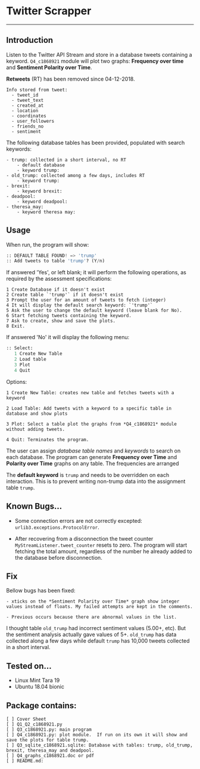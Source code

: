 
# Twitter Scrapper
-------------------------------------------------------

## Introduction

 Listen to the Twitter API Stream and store in a database tweets containing a keyword.
 `Q4_c1868921` module will plot two graphs: **Frequency over time** and **Sentiment Polarity over Time**.

 **Retweets** (RT) has been removed since 04-12-2018.

    Info stored from tweet:
      - tweet_id
      - tweet_text
      - created_at
      - location
      - coordinates
      - user_followers
      - friends_no
      - sentiment

The following database tables has been provided, populated with search keywords:

    - trump: collected in a short interval, no RT
        - default database
        - keyword trump:
    - old_trump: collected among a few days, includes RT
        - keyword trump:
    - brexit:
        - keyword brexit:
    - deadpool:
        - keyword deadpool:
    - theresa_may:
        - keyword theresa may:

## Usage

When run, the program will show:

```python
:: DEFAULT TABLE FOUND! => 'trump'
:: Add tweets to table 'trump'? (Y/n)
```
If answered 'Yes', or left blank; it will perform the following operations, as required by the assessment specifications:

    1 Create Database if it doesn't exist
    2 Create table `'trump'` if it doesn't exist
    3 Prompt the user for an amount of tweets to fetch (integer)
    4 It will display the default search keyword: `'trump'`
    5 Ask the user to change the default keyword (leave blank for No).
    6 Start fetching tweets containing the keyword.
    7 Ask to create, show and save the plots.
    8 Exit.

If answered 'No' it will display the following menu:

```python
:: Select:
   1 Create New Table
   2 Load table
   3 Plot
   4 Quit
```

Options:

    1 Create New Table: creates new table and fetches tweets with a keyword

    2 Load Table: Add tweets with a keyword to a specific table in database and show plots

    3 Plot: Select a table plot the graphs from *Q4_c1868921* module without adding tweets.

    4 Quit: Terminates the program.

The user can assign *database table names* and *keywords* to search on each database.
The program can generate **Frequency over Time** and **Polarity over Time** graphs on any table.  The frequencies are arranged

The **default keyword** is `trump` and needs to be overridden on each interaction.  This is to prevent writing non-trump data into the assignment table `trump`.

## Known Bugs...

- Some connection errors are not correctly excepted: `urlib3.exceptions.ProtocolError`.

- After recovering from a disconnection the tweet counter `MyStreamListener.tweet_counter` resets to zero. The program will start fetching the total amount, regardless of the number he already added to the database before disconnection.

## Fix

Bellow bugs has been fixed:

    - xticks on the *Sentiment Polarity over Time* graph show integer values instead of floats. My failed attempts are kept in the comments.

    - Previous occurs because there are abnormal values in the list.

I thought table `old_trump` had incorrect sentiment values (5.00+, etc).  But the sentiment analysis actually gave values of 5+.  `old_trump` has data collected along a few days while default `trump` has 10,000 tweets collected in a short interval.

## Tested on...

- Linux Mint Tara 19
- Ubuntu 18.04 bionic

## Package contains:

    [ ] Cover Sheet
    [ ] Q1_Q2_c1868921.py
    [ ] Q3_c1868921.py: main program
    [ ] Q4_c1868921.py: plot module.  If run on its own it will show and save the plots for table trump.
    [ ] Q3_sqlite_c1868921.sqlite: Database with tables: trump, old_trump, brexit, theresa_may and deadpool.
    [ ] Q4_graphs_c1868921.doc or pdf
    [ ] README.md:
